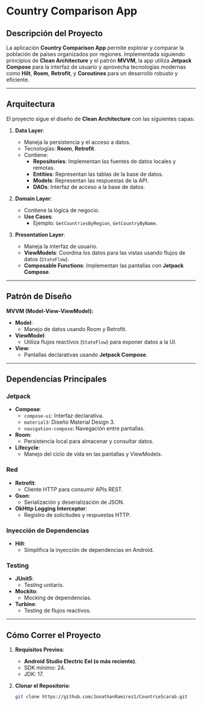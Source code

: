 # Country Comparison App

## **Descripción del Proyecto**
La aplicación **Country Comparison App** permite explorar y comparar la población de países organizados por regiones. Implementada siguiendo principios de **Clean Architecture** y el patrón **MVVM**, la app utiliza **Jetpack Compose** para la interfaz de usuario y aprovecha tecnologías modernas como **Hilt**, **Room**, **Retrofit**, y **Coroutines** para un desarrollo robusto y eficiente.

---

## **Arquitectura**
El proyecto sigue el diseño de **Clean Architecture** con las siguientes capas:

1. **Data Layer**:
   - Maneja la persistencia y el acceso a datos.
   - Tecnologías: **Room**, **Retrofit**.
   - Contiene:
     - **Repositories**: Implementan las fuentes de datos locales y remotas.
     - **Entities**: Representan las tablas de la base de datos.
     - **Models**: Representan las respuestas de la API.
     - **DAOs**: Interfaz de acceso a la base de datos.

2. **Domain Layer**:
   - Contiene la lógica de negocio.
   - **Use Cases**:
     - Ejemplo: `GetCountriesByRegion`, `GetCountryByName`.

3. **Presentation Layer**:
   - Maneja la interfaz de usuario.
   - **ViewModels**: Coordina los datos para las vistas usando flujos de datos (`StateFlow`).
   - **Composable Functions**: Implementan las pantallas con **Jetpack Compose**.

---

## **Patrón de Diseño**
**MVVM (Model-View-ViewModel):**
- **Model**:
  - Manejo de datos usando Room y Retrofit.
- **ViewModel**:
  - Utiliza flujos reactivos (`StateFlow`) para exponer datos a la UI.
- **View**:
  - Pantallas declarativas usando **Jetpack Compose**.

---

## **Dependencias Principales**
### Jetpack
- **Compose**:
  - `compose-ui`: Interfaz declarativa.
  - `material3`: Diseño Material Design 3.
  - `navigation-compose`: Navegación entre pantallas.
- **Room**:
  - Persistencia local para almacenar y consultar datos.
- **Lifecycle**:
  - Manejo del ciclo de vida en las pantallas y ViewModels.

### Red
- **Retrofit**:
  - Cliente HTTP para consumir APIs REST.
- **Gson**:
  - Serialización y deserialización de JSON.
- **OkHttp Logging Interceptor**:
  - Registro de solicitudes y respuestas HTTP.

### Inyección de Dependencias
- **Hilt**:
  - Simplifica la inyección de dependencias en Android.

### Testing
- **JUnit5**:
  - Testing unitario.
- **Mockito**:
  - Mocking de dependencias.
- **Turbine**:
  - Testing de flujos reactivos.

---

## **Cómo Correr el Proyecto**

1. **Requisitos Previos**:
   - **Android Studio Electric Eel (o más reciente)**.
   - SDK mínimo: 24.
   - JDK: 17.

2. **Clonar el Repositorio**:
   ```bash
   git clone https://github.com/JonathanRamirez1/CountrieScarab.git
